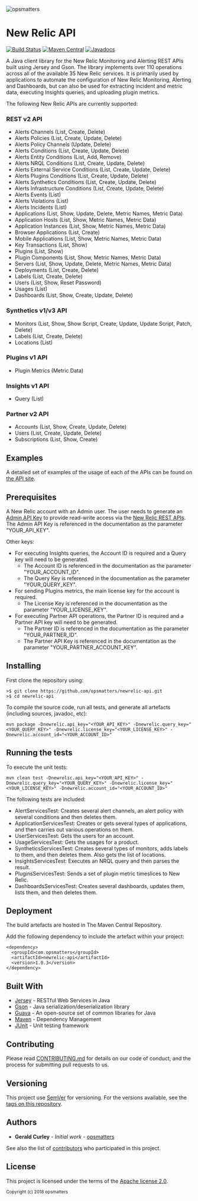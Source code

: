 ![opsmatters](https://i.imgur.com/VoLABc1.png)

# New Relic API 
[![Build Status](https://travis-ci.org/opsmatters/newrelic-api.svg?branch=master)](https://travis-ci.org/opsmatters/newrelic-api)
[![Maven Central](https://maven-badges.herokuapp.com/maven-central/com.opsmatters/newrelic-api/badge.svg?style=blue)](https://maven-badges.herokuapp.com/maven-central/com.opsmatters/newrelic-api)
[![Javadocs](http://javadoc.io/badge/com.opsmatters/newrelic-api.svg)](http://javadoc.io/doc/com.opsmatters/newrelic-api)

A Java client library for the New Relic Monitoring and Alerting REST APIs built using Jersey and Gson.
The library implements over 110 operations across all of the available 35 New Relic services.
It is primarily used by applications to automate the configuration of New Relic Monitoring, Alerting and Dashboards, but can also be used for extracting incident and metric data, executing Insights queries, and uploading plugin metrics.

The following New Relic APIs are currently supported:

### REST v2 API
* Alerts Channels (List, Create, Delete)
* Alerts Policies (List, Create, Update, Delete)
* Alerts Policy Channels (Update, Delete)
* Alerts Conditions (List, Create, Update, Delete)
* Alerts Entity Conditions (List, Add, Remove)
* Alerts NRQL Conditions (List, Create, Update, Delete)
* Alerts External Service Conditions (List, Create, Update, Delete)
* Alerts Plugins Conditions (List, Create, Update, Delete)
* Alerts Synthetics Conditions (List, Create, Update, Delete)
* Alerts Infrastructure Conditions (List, Create, Update, Delete)
* Alerts Events (List)
* Alerts Violations (List)
* Alerts Incidents (List)
* Applications (List, Show, Update, Delete, Metric Names, Metric Data)
* Application Hosts (List, Show, Metric Names, Metric Data)
* Application Instances (List, Show, Metric Names, Metric Data)
* Browser Applications (List, Create)
* Mobile Applications (List, Show, Metric Names, Metric Data)
* Key Transactions (List, Show)
* Plugins (List, Show)
* Plugin Components (List, Show, Metric Names, Metric Data)
* Servers (List, Show, Update, Delete, Metric Names, Metric Data)
* Deployments (List, Create, Delete)
* Labels (List, Create, Delete)
* Users (List, Show, Reset Password)
* Usages (List)
* Dashboards (List, Show, Create, Update, Delete)

### Synthetics v1/v3 API
* Monitors (List, Show, Show Script, Create, Update, Update Script, Patch, Delete)
* Labels (List, Create, Delete)
* Locations (List)

### Plugins v1 API
* Plugin Metrics (Metric Data)

### Insights v1 API
* Query (List)

### Partner v2 API
* Accounts (List, Show, Create, Update, Delete)
* Users (List, Create, Update, Delete)
* Subscriptions (List, Show, Create)

## Examples

A detailed set of examples of the usage of each of the APIs can be found on [the API site](src/main/java/com/opsmatters/newrelic/api).

## Prerequisites

A New Relic account with an Admin user.
The user needs to generate an [Admin API Key](https://docs.newrelic.com/docs/apis/rest-api-v2/getting-started/api-keys) 
to provide read-write access via the [New Relic REST APIs](https://api.newrelic.com).
The Admin API Key is referenced in the documentation as the parameter "YOUR_API_KEY".

Other keys:
* For executing Insights queries, the Account ID is required and a Query key will need to be generated. 
    - The Account ID is referenced in the documentation as the parameter "YOUR_ACCOUNT_ID".
    - The Query Key is referenced in the documentation as the parameter "YOUR_QUERY_KEY".
* For sending Plugins metrics, the main license key for the account is required. 
    - The License Key is referenced in the documentation as the parameter "YOUR_LICENSE_KEY".
* For executing Partner API operations, the Partner ID is required and a Partner API key will need to be generated. 
    - The Partner ID is referenced in the documentation as the parameter "YOUR_PARTNER_ID".
    - The Partner API Key is referenced in the documentation as the parameter "YOUR_PARTNER_ACCOUNT_KEY".

## Installing

First clone the repository using:
```
>$ git clone https://github.com/opsmatters/newrelic-api.git
>$ cd newrelic-api
```

To compile the source code, run all tests, and generate all artefacts (including sources, javadoc, etc):
```
mvn package -Dnewrelic.api_key="<YOUR_API_KEY>" -Dnewrelic.query_key="<YOUR_QUERY_KEY>" -Dnewrelic.license_key="<YOUR_LICENSE_KEY>" -Dnewrelic.account_id="<YOUR_ACCOUNT_ID>"
```

## Running the tests

To execute the unit tests:
```
mvn clean test -Dnewrelic.api_key="<YOUR_API_KEY>" -Dnewrelic.query_key="<YOUR_QUERY_KEY>" -Dnewrelic.license_key="<YOUR_LICENSE_KEY>" -Dnewrelic.account_id="<YOUR_ACCOUNT_ID>"
```

The following tests are included:

* AlertServicesTest: Creates several alert channels, an alert policy with several conditions and then deletes them.
* ApplicationServicesTest: Creates or gets several types of applications, and then carries out various operations on them.
* UserServicesTest: Gets the users for an account.
* UsageServicesTest: Gets the usages for a product.
* SyntheticsServicesTest: Creates several types of monitors, adds labels to them, and then deletes them. Also gets the list of locations.
* InsightsServicesTest: Executes an NRQL query and then parses the result.
* PluginsServicesTest: Sends a set of plugin metric timeslices to New Relic.
* DashboardsServicesTest: Creates several dashboards, updates them, lists them, and then deletes them.

## Deployment

The build artefacts are hosted in The Maven Central Repository. 

Add the following dependency to include the artefact within your project:
```
<dependency>
  <groupId>com.opsmatters</groupId>
  <artifactId>newrelic-api</artifactId>
  <version>1.0.3</version>
</dependency>
```

## Built With

* [Jersey](https://jersey.github.io/) - RESTful Web Services in Java
* [Gson](https://github.com/google/gson) - Java serialization/deserialization library
* [Guava](https://github.com/google/guava/wiki) - An open-source set of common libraries for Java
* [Maven](https://maven.apache.org/) - Dependency Management
* [JUnit](http://junit.org/) - Unit testing framework

## Contributing

Please read [CONTRIBUTING.md](https://www.contributor-covenant.org/version/1/4/code-of-conduct.html) for details on our code of conduct, and the process for submitting pull requests to us.

## Versioning

This project use [SemVer](http://semver.org/) for versioning. For the versions available, see the [tags on this repository](https://github.com/opsmatters/newrelic-api/tags). 

## Authors

* **Gerald Curley** - *Initial work* - [opsmatters](https://github.com/opsmatters)

See also the list of [contributors](https://github.com/opsmatters/newrelic-api/contributors) who participated in this project.

## License

This project is licensed under the terms of the [Apache license 2.0](https://www.apache.org/licenses/LICENSE-2.0.html).

<sub>Copyright (c) 2018 opsmatters</sub>